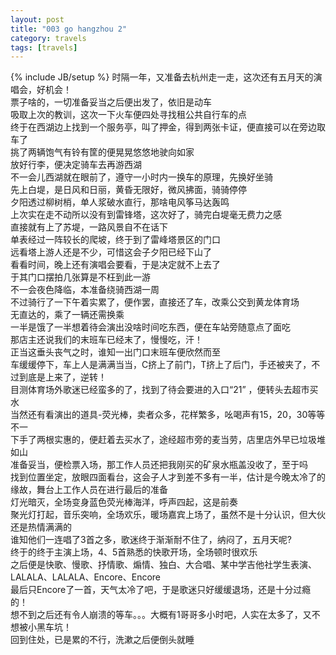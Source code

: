 ```yaml
---
layout: post
title: "003 go hangzhou 2"
category: travels 
tags: [travels]
---
```

{% include JB/setup %}
时隔一年，又准备去杭州走一走，这次还有五月天的演唱会，好机会！  
票子啥的，一切准备妥当之后便出发了，依旧是动车  
吸取上次的教训，这次一下火车便四处寻找租公共自行车的点  
终于在西湖边上找到一个服务亭，叫了押金，得到两张卡证，便直接可以在旁边取车了  
挑了两辆饱气有铃有筐的便晃晃悠悠地驶向如家  
放好行李，便决定骑车去再游西湖  
不一会儿西湖就在眼前了，遵守一小时内一换车的原理，先换好坐骑  
先上白堤，是日风和日丽，黄昏无限好，微风拂面，骑骑停停  
夕阳透过柳树梢，单人浆破水直行，那啥电风筝马达轰鸣  
上次实在走不动所以没有到雷锋塔，这次好了，骑完白堤毫无费力之感  
直接就有上了苏堤，一路风景自不在话下  
单表经过一阵较长的爬坡，终于到了雷峰塔景区的门口  
远看塔上游人还是不少，可惜这会子夕阳已经下山了  
看看时间，晚上还有演唱会要看，于是决定就不上去了  
于其门口摆拍几张算是不枉到此一游  
不一会夜色降临，本准备绕骑西湖一周  
不过骑行了一下午着实累了，便作罢，直接还了车，改乘公交到黄龙体育场  
无直达的，乘了一辆还需换乘  
一半是饿了一半想着待会演出没啥时间吃东西，便在车站旁随意点了面吃  
那店主还说我们的末班车已经末了，慢慢吃，汗！  
正当这垂头丧气之时，谁知一出门口末班车便欣然而至  
车缓缓停下，车上人是满满当当，C挤上了前门，T挤上了后门，手还被夹了，不过到底是上来了，逆转！  
目测体育场外歌迷已经蛮多的了，找到了待会要进的入口“21” ，便转头去超市买水  
当然还有看演出的道具-荧光棒，卖者众多，花样繁多，吆喝声有15，20，30等等不一  
下手了两根实惠的，便赶着去买水了，途经超市旁的麦当劳，店里店外早已垃圾堆如山  
准备妥当，便检票入场，那工作人员还把我刚买的矿泉水瓶盖没收了，至于吗  
找到位置坐定，放眼四面看台，这会子人才到差不多有一半，估计是今晚太冷了的缘故，舞台上工作人员在进行最后的准备  
灯光暗灭，全场变身蓝色荧光棒海洋，呼声四起，这是前奏  
聚光灯打起，音乐突响，全场欢乐，暖场嘉宾上场了，虽然不是十分认识，但大伙还是热情满满的  
谁知他们一连唱了3首之多，歌迷终于渐渐耐不住了，纳闷了，五月天呢?  
终于的终于主演上场，4、5首熟悉的快歌开场，全场顿时很欢乐  
之后便是快歌、慢歌、抒情歌、煽情、独白、大合唱、某中学吉他社学生表演、LALALA、LALALA、Encore、Encore  
最后只Encore了一首，天气太冷了吧，于是歌迷只好缓缓退场，还是十分过瘾的！  
想不到之后还有令人崩溃的等车。。。大概有1哥哥多小时吧，人实在太多了，又不想被小黑车坑！  
回到住处，已是累的不行，洗漱之后便倒头就睡  



